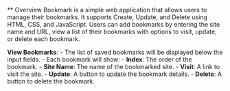 ** Overview
Bookmark is a simple web application that allows users to manage their bookmarks.
It supports Create, Update, and Delete using HTML, CSS, and JavaScript. Users can add bookmarks by entering the site name and URL, view a list of their bookmarks with options to visit, update, or delete each bookmark.

**View Bookmarks**:
    - The list of saved bookmarks will be displayed below the input fields.
    - Each bookmark will show:
      - **Index**: The order of the bookmark.
      - **Site Name**: The name of the bookmarked site.
      - **Visit**: A link to visit the site.
      - **Update**: A button to update the bookmark details.
      - **Delete**: A button to delete the bookmark.
    
